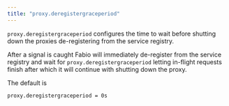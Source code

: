 ```yaml
---
title: "proxy.deregistergraceperiod"
---
```


`proxy.deregistergraceperiod` configures the time to wait before 
shutting down the proxies de-registering from the service registry.

After a signal is caught Fabio will immediately de-register from the
service registry and wait for `proxy.deregistergraceperiod` letting
in-flight requests finish after which it will continue with shutting
down the proxy.

The default is

    proxy.deregistergraceperiod = 0s
